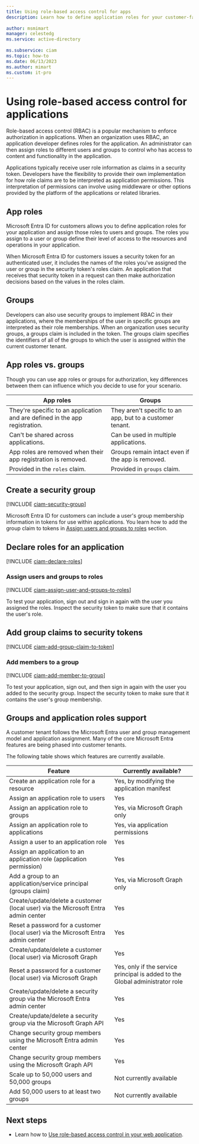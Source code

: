 ```yaml
---
title: Using role-based access control for apps
description: Learn how to define application roles for your customer-facing application and assign those roles to users and groups in customer tenants.
 
author: msmimart
manager: celestedg
ms.service: active-directory
 
ms.subservice: ciam
ms.topic: how-to
ms.date: 06/13/2023
ms.author: mimart
ms.custom: it-pro
---
```


# Using role-based access control for applications

Role-based access control (RBAC) is a popular mechanism to enforce authorization in applications. When an organization uses RBAC, an application developer defines roles for the application. An administrator can then assign roles to different users and groups to control who has access to content and functionality in the application.

Applications typically receive user role information as claims in a security token. Developers have the flexibility to provide their own implementation for how role claims are to be interpreted as application permissions. This interpretation of permissions can involve using middleware or other options provided by the platform of the applications or related libraries.

## App roles

Microsoft Entra ID for customers allows you to define application roles for your application and assign those roles to users and groups. The roles you assign to a user or group define their level of access to the resources and operations in your application.

When Microsoft Entra ID for customers issues a security token for an authenticated user, it includes the names of the roles you've assigned the user or group in the security token's roles claim. An application that receives that security token in a request can then make authorization decisions based on the values in the roles claim.

## Groups

Developers can also use security groups to implement RBAC in their applications, where the memberships of the user in specific groups are interpreted as their role memberships. When an organization uses security groups, a groups claim is included in the token. The groups claim specifies the identifiers of all of the groups to which the user is assigned within the current customer tenant.

## App roles vs. groups

Though you can use app roles or groups for authorization, key differences between them can influence which you decide to use for your scenario.

| App roles| Groups|
| ----- | ----- |
| They're specific to an application and are defined in the app registration. | They aren't specific to an app, but to a customer tenant. |
| Can't be shared across applications.| Can be used in multiple applications.|
| App roles are removed when their app registration is removed.| Groups remain intact even if the app is removed.|
| Provided in the `roles` claim.| Provided in `groups` claim. |

## Create a security group

[!INCLUDE [ciam-security-group](./includes/access-control/add-security-group.md)]

Microsoft Entra ID for customers can include a user's group membership information in tokens for use within applications. You learn how to add the group claim to tokens in [Assign users and groups to roles](#assign-users-and-groups-to-roles) section.

## Declare roles for an application

[!INCLUDE [ciam-declare-roles](./includes/access-control/declare-app-roles.md)]

### Assign users and groups to roles

[!INCLUDE [ciam-assign-user-and-groups-to-roles](./includes/access-control/assign-users-groups-roles.md)]

To test your application, sign out and sign in again with the user you assigned the roles. Inspect the security token to make sure that it contains the user's role. 

## Add group claims to security tokens

[!INCLUDE [ciam-add-group-claim-to-token](./includes/access-control/add-group-claim-in-token.md)]

### Add members to a group

[!INCLUDE [ciam-add-member-to-group](./includes/access-control/add-member-to-group.md)]

To test your application, sign out, and then sign in again with the user you added to the security group. Inspect the security token to make sure that it contains the user's group membership. 

## Groups and application roles support

A customer tenant follows the Microsoft Entra user and group management model and application assignment. Many of the core Microsoft Entra features are being phased into customer tenants.

The following table shows which features are currently available.

| **Feature** | **Currently available?** |
| ------------ | --------- |
| Create an application role for a resource | Yes, by modifying the application manifest |
| Assign an application role to users | Yes |
| Assign an application role to groups | Yes, via Microsoft Graph only |
| Assign an application role to applications | Yes, via application permissions |
| Assign a user to an application role | Yes |
| Assign an application to an application role (application permission) | Yes |
| Add a group to an application/service principal (groups claim) | Yes, via Microsoft Graph only |
| Create/update/delete a customer (local user) via the Microsoft Entra admin center | Yes |
| Reset a password for a customer (local user) via the Microsoft Entra admin center | Yes |
| Create/update/delete a customer (local user) via Microsoft Graph | Yes |
| Reset a password for a customer (local user) via Microsoft Graph | Yes, only if the service principal is added to the Global administrator role |
| Create/update/delete a security group via the Microsoft Entra admin center | Yes |
| Create/update/delete a security group via the Microsoft Graph API | Yes |
| Change security group members using the Microsoft Entra admin center | Yes |
| Change security group members using the Microsoft Graph API | Yes |
| Scale up to 50,000 users and 50,000 groups | Not currently available |
| Add 50,000 users to at least two groups | Not currently available |

## Next steps

- Learn how to [Use role-based access control in your web application](how-to-web-app-role-based-access-control.md).

